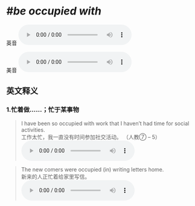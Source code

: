 # ***\#be occupied with*** 
英音
<audio src="./media/be occupied with1.aac" controls="controls"></audio>

美音
<audio src="./media/be occupied with2.aac" controls="controls"></audio>



  

英文释义
---
### 1.**忙着做……；忙于某事物**  

 > I have been so occupied with work that I haven’t had time for social activities.  
 > 工作太忙，我一直没有时间参加社交活动。  （人教⑦ – 5）  
<audio src="./media/occupied3.aac" controls="controls"></audio>

 > The new comers were occupied (in) writing letters home.  
 > 新来的人正忙着给家里写信。    
<audio src="./media/occupied4.aac" controls="controls"></audio>


